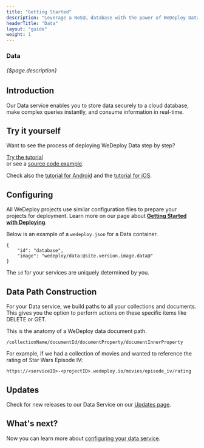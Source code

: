 ```yaml
---
title: "Getting Started"
description: "Leverage a NoSQL database with the power of WeDeploy Data."
headerTitle: "Data"
layout: "guide"
weight: 1
---
```


### Data

###### {$page.description}

<article id="1">

## Introduction

Our Data service enables you to store data securely to a cloud database, make complex queries instantly, and consume information in real-time.

</article>

<article id="2">

## Try it yourself

Want to see the process of deploying WeDeploy Data step by step?

<div class="guide-btn-cta">
	<a class="btn btn-accent btn-sm" href="/tutorials/data-web/" target="_blank">
		<span class="icon-16-external"></span>Try the tutorial
	</a>
</div>

<div class="guide-aux-cta">
	or see a <a href="https://github.com/wedeploy-examples/data-web-example" target="_blank">source code example</a>.
</div>

Check also the <a href="/tutorials/data-android/" target="_blank">tutorial for Android</a> and the <a href="/tutorials/data-ios/" target="_blank">tutorial for iOS</a>.

</article>

<article id="3">

## Configuring

<aside>

All WeDeploy projects use similar configuration files to prepare your projects for deployment. Learn more on our page about <strong><a href="/docs/deploy/getting-started/">Getting Started with Deploying</a></strong>.

</aside>

Below is an example of a `wedeploy.json` for a Data container.

```application/json
{
	"id": "database",
	"image": "wedeploy/data:@site.version.image.data@"
}
```

The `id` for your services are uniquely determined by you.

</article>

<article id="4">

## Data Path Construction

For your Data service, we build paths to all your collections and documents. This gives you the option to perform actions on these specific items like DELETE or GET.

This is the anatomy of a WeDeploy data document path.

```text
/collectionName/documentId/documentProperty/documentInnerProperty
```

For example, if we had a collection of movies and wanted to reference the rating of Star Wars Episode IV:

```text
https://<serviceID>-<projectID>.wedeploy.io/movies/episode_iv/rating
```

</article>

<article id="5">

## Updates

Check for new releases to our Data Service on our [Updates page](/updates/services/data).

</article>

## What's next?

Now you can learn more about [configuring your data service](/docs/data/configuring-data/).
